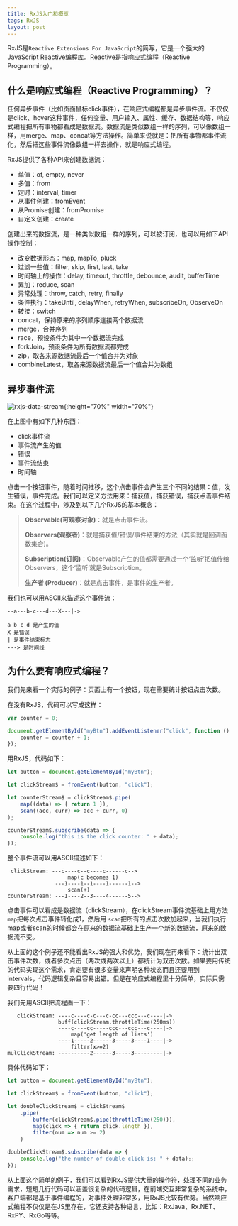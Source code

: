 ```yaml
---
title: RxJS入门和概览
tags: RxJS
layout: post
---
```


RxJS是```Reactive Extensions For JavaScript```的简写，它是一个强大的JavaScript Reactive编程库。Reactive是指响应式编程（Reactive Programming）。


## 什么是响应式编程（Reactive Programming）？

任何异步事件（比如页面鼠标click事件），在响应式编程都是异步事件流。不仅仅是click、hover这种事件，任何变量、用户输入、属性、缓存、数据结构等，响应式编程把所有事物都看成是数据流。数据流是类似数组一样的序列，可以像数组一样，用merge、map、concat等方法操作。简单来说就是：把所有事物都事件流化，然后把这些事件流像数组一样去操作，就是响应式编程。

RxJS提供了各种API来创建数据流：
- 单值：of, empty, never
- 多值：from
- 定时：interval, timer
- 从事件创建：fromEvent
- 从Promise创建：fromPromise
- 自定义创建：create

创建出来的数据流，是一种类似数组一样的序列，可以被订阅，也可以用如下API操作控制：
- 改变数据形态：map, mapTo, pluck
- 过滤一些值：filter, skip, first, last, take
- 时间轴上的操作：delay, timeout, throttle, debounce, audit, bufferTime
- 累加：reduce, scan
- 异常处理：throw, catch, retry, finally
- 条件执行：takeUntil, delayWhen, retryWhen, subscribeOn, ObserveOn
- 转接：switch
- concat，保持原来的序列顺序连接两个数据流
- merge，合并序列
- race，预设条件为其中一个数据流完成
- forkJoin，预设条件为所有数据流都完成
- zip，取各来源数据流最后一个值合并为对象
- combineLatest，取各来源数据流最后一个值合并为数组

## 异步事件流

![rxjs-data-stream](https://limeii.github.io/assets/images/posts/rxjs/rxjs-stream.png){:height="70%" width="70%"}

在上图中有如下几种东西：
- click事件流
- 事件流产生的值
- 错误
- 事件流结束
- 时间轴

点击一个按钮事件，随着时间推移，这个点击事件会产生三个不同的结果：值，发生错误，事件完成。我们可以定义方法用来：捕获值，捕获错误，捕获点击事件结束。在这个过程中，涉及到以下几个RxJS的基本概念：
<blockquote>
<p>
<strong>Observable(可观察对象)</strong>：就是点击事件流。
</p>

<p>
<strong>Observers(观察者)</strong>：就是捕获值/错误/事件结束的方法（其实就是回调函数集合)。
</p>

<p>
<strong>Subscription(订阅)</strong>：Observable产生的值都需要通过一个‘监听’把值传给Observers，这个‘监听’就是Subscription。
</p>

<p>
 <strong>生产者 (Producer)</strong>：就是点击事件，是事件的生产者。
</p>
</blockquote>

我们也可以用ASCII来描述这个事件流：

```
--a---b-c---d---X---|->

a b c d 是产生的值
X 是错误
| 是事件结束标志
---> 是时间线

```

## 为什么要有响应式编程？

我们先来看一个实际的例子：页面上有一个按钮，现在需要统计按钮点击次数。

在没有RxJS，代码可以写成这样：

```js
var counter = 0;

document.getElementById("myBtn").addEventListener("click", function () {
    counter = counter + 1;
});

```

用RxJS，代码如下：

```js
let button = document.getElementById("myBtn");

let clickStream$ = fromEvent(button, "click");

let counterStream$ = clickStream$.pipe(
    map((data) => { return 1 }),
    scan((acc, curr) => acc + curr, 0)
);

counterStream$.subscribe(data => {
    console.log("this is the click counter: " + data);
});
```

整个事件流可以用ASCII描述如下：

```
 clickStream: ---c----c--c----c------c-->
                   map(c becomes 1) 
               ---1----1--1----1------1-->
                   scan(+) 
counterStream: ---1----2--3----4------5-->
```

点击事件可以看成是数据流（clickStream），在clickStream事件流基础上用方法```map```把每次点击事件转化成1，然后用 ```scan```把所有的点击次数加起来，当我们执行map或者scan的时候都会在原来的数据流基础上生产一个新的数据流，原来的数据流不变。

从上面的这个例子还不能看出RxJS的强大和优势，我们现在再来看下：统计出双击事件次数，或者多次点击（两次或两次以上）都统计为双击次数。如果要用传统的代码实现这个需求，肯定要有很多变量来声明各种状态而且还要用到intervals，代码逻辑复杂且容易出错。但是在响应式编程里十分简单，实际只需要四行代码！


我们先用ASCII把流程画一下：

```
   clickStream: ----c----c-c---c-cc---ccc---c----|->
                buff(clickStream.throttleTime(250ms))
                ----c----cc-----ccc---ccc---c----|->
                    map('get length of lists')
                ----1-----2------3-----3----1----|->
                    filter(x>=2)                  
mulClickStream: ----------2------3-----3---------|->

```

具体代码如下：

```ts
let button = document.getElementById("myBtn");

let clickStream$ = fromEvent(button, "click");

let doubleClickStream$ = clickStream$
    .pipe(
        buffer(clickStream$.pipe(throttleTime(250))),
        map(click => { return click.length }),
        filter(num => num >= 2)
    )

doubleClickStream$.subscribe(data => {
    console.log("the number of double click is: " + data);;
});
```

从上面这个简单的例子，我们可以看到RxJS提供大量的操作符，处理不同的业务需求，短短几行代码可以涵盖很复杂的代码逻辑，在前端交互非常复杂的系统中，客户端都是基于事件编程的，对事件处理非常多，用RxJS比较有优势。当然响应式编程不仅仅是在JS里存在，它还支持各种语言，比如：RxJava、Rx.NET、RxPY、RxGo等等。